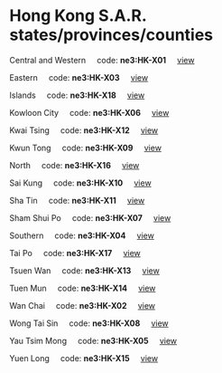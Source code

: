 # Hong Kong S.A.R. states/provinces/counties
Central and Western&nbsp;&nbsp;&nbsp;&nbsp;&nbsp;code: **ne3:HK-X01**&nbsp;&nbsp;&nbsp;&nbsp;&nbsp;[view](../../export/geojson/medium/ne3/hk/x01.geojson)&nbsp;&nbsp;&nbsp;&nbsp;&nbsp;


Eastern&nbsp;&nbsp;&nbsp;&nbsp;&nbsp;code: **ne3:HK-X03**&nbsp;&nbsp;&nbsp;&nbsp;&nbsp;[view](../../export/geojson/medium/ne3/hk/x03.geojson)&nbsp;&nbsp;&nbsp;&nbsp;&nbsp;


Islands&nbsp;&nbsp;&nbsp;&nbsp;&nbsp;code: **ne3:HK-X18**&nbsp;&nbsp;&nbsp;&nbsp;&nbsp;[view](../../export/geojson/medium/ne3/hk/x18.geojson)&nbsp;&nbsp;&nbsp;&nbsp;&nbsp;


Kowloon City&nbsp;&nbsp;&nbsp;&nbsp;&nbsp;code: **ne3:HK-X06**&nbsp;&nbsp;&nbsp;&nbsp;&nbsp;[view](../../export/geojson/medium/ne3/hk/x06.geojson)&nbsp;&nbsp;&nbsp;&nbsp;&nbsp;


Kwai Tsing&nbsp;&nbsp;&nbsp;&nbsp;&nbsp;code: **ne3:HK-X12**&nbsp;&nbsp;&nbsp;&nbsp;&nbsp;[view](../../export/geojson/medium/ne3/hk/x12.geojson)&nbsp;&nbsp;&nbsp;&nbsp;&nbsp;


Kwun Tong&nbsp;&nbsp;&nbsp;&nbsp;&nbsp;code: **ne3:HK-X09**&nbsp;&nbsp;&nbsp;&nbsp;&nbsp;[view](../../export/geojson/medium/ne3/hk/x09.geojson)&nbsp;&nbsp;&nbsp;&nbsp;&nbsp;


North&nbsp;&nbsp;&nbsp;&nbsp;&nbsp;code: **ne3:HK-X16**&nbsp;&nbsp;&nbsp;&nbsp;&nbsp;[view](../../export/geojson/medium/ne3/hk/x16.geojson)&nbsp;&nbsp;&nbsp;&nbsp;&nbsp;


Sai Kung&nbsp;&nbsp;&nbsp;&nbsp;&nbsp;code: **ne3:HK-X10**&nbsp;&nbsp;&nbsp;&nbsp;&nbsp;[view](../../export/geojson/medium/ne3/hk/x10.geojson)&nbsp;&nbsp;&nbsp;&nbsp;&nbsp;


Sha Tin&nbsp;&nbsp;&nbsp;&nbsp;&nbsp;code: **ne3:HK-X11**&nbsp;&nbsp;&nbsp;&nbsp;&nbsp;[view](../../export/geojson/medium/ne3/hk/x11.geojson)&nbsp;&nbsp;&nbsp;&nbsp;&nbsp;


Sham Shui Po&nbsp;&nbsp;&nbsp;&nbsp;&nbsp;code: **ne3:HK-X07**&nbsp;&nbsp;&nbsp;&nbsp;&nbsp;[view](../../export/geojson/medium/ne3/hk/x07.geojson)&nbsp;&nbsp;&nbsp;&nbsp;&nbsp;


Southern&nbsp;&nbsp;&nbsp;&nbsp;&nbsp;code: **ne3:HK-X04**&nbsp;&nbsp;&nbsp;&nbsp;&nbsp;[view](../../export/geojson/medium/ne3/hk/x04.geojson)&nbsp;&nbsp;&nbsp;&nbsp;&nbsp;


Tai Po&nbsp;&nbsp;&nbsp;&nbsp;&nbsp;code: **ne3:HK-X17**&nbsp;&nbsp;&nbsp;&nbsp;&nbsp;[view](../../export/geojson/medium/ne3/hk/x17.geojson)&nbsp;&nbsp;&nbsp;&nbsp;&nbsp;


Tsuen Wan&nbsp;&nbsp;&nbsp;&nbsp;&nbsp;code: **ne3:HK-X13**&nbsp;&nbsp;&nbsp;&nbsp;&nbsp;[view](../../export/geojson/medium/ne3/hk/x13.geojson)&nbsp;&nbsp;&nbsp;&nbsp;&nbsp;


Tuen Mun&nbsp;&nbsp;&nbsp;&nbsp;&nbsp;code: **ne3:HK-X14**&nbsp;&nbsp;&nbsp;&nbsp;&nbsp;[view](../../export/geojson/medium/ne3/hk/x14.geojson)&nbsp;&nbsp;&nbsp;&nbsp;&nbsp;


Wan Chai&nbsp;&nbsp;&nbsp;&nbsp;&nbsp;code: **ne3:HK-X02**&nbsp;&nbsp;&nbsp;&nbsp;&nbsp;[view](../../export/geojson/medium/ne3/hk/x02.geojson)&nbsp;&nbsp;&nbsp;&nbsp;&nbsp;


Wong Tai Sin&nbsp;&nbsp;&nbsp;&nbsp;&nbsp;code: **ne3:HK-X08**&nbsp;&nbsp;&nbsp;&nbsp;&nbsp;[view](../../export/geojson/medium/ne3/hk/x08.geojson)&nbsp;&nbsp;&nbsp;&nbsp;&nbsp;


Yau Tsim Mong&nbsp;&nbsp;&nbsp;&nbsp;&nbsp;code: **ne3:HK-X05**&nbsp;&nbsp;&nbsp;&nbsp;&nbsp;[view](../../export/geojson/medium/ne3/hk/x05.geojson)&nbsp;&nbsp;&nbsp;&nbsp;&nbsp;


Yuen Long&nbsp;&nbsp;&nbsp;&nbsp;&nbsp;code: **ne3:HK-X15**&nbsp;&nbsp;&nbsp;&nbsp;&nbsp;[view](../../export/geojson/medium/ne3/hk/x15.geojson)&nbsp;&nbsp;&nbsp;&nbsp;&nbsp;

